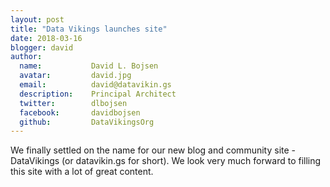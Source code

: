 ```yaml
---
layout: post
title: "Data Vikings launches site"
date: 2018-03-16
blogger: david
author:
  name:           David L. Bojsen
  avatar:         david.jpg
  email:          david@datavikin.gs
  description:    Principal Architect
  twitter:        dlbojsen
  facebook:       davidbojsen
  github:         DataVikingsOrg   
---
```


We finally settled on the name for our new blog and community site - DataVikings (or datavikin.gs for short).
We look very much forward to filling this site with a lot of great content.
